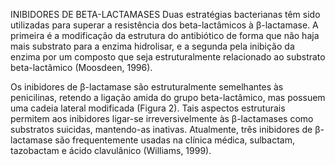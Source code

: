 
INIBIDORES DE BETA-LACTAMASES
Duas estratégias bacterianas têm sido utilizadas para superar a resistência dos beta-lactâmicos à β-lactamase. A primeira é a modificação da estrutura do antibiótico de forma que não haja mais substrato para a enzima hidrolisar, e a segunda pela inibição da enzima por um composto que seja estruturalmente relacionado ao substrato beta-lactâmico (Moosdeen, 1996).

Os inibidores de β-lactamase são estruturalmente semelhantes às penicilinas, retendo a ligação amida do grupo beta-lactâmico, mas possuem uma cadeia lateral modificada (Figura 2). Tais aspectos estruturais permitem aos inibidores ligar-se irreversivelmente às β-lactamases como substratos suicidas, mantendo-as inativas. Atualmente, três inibidores de β-lactamase são frequentemente usadas na clínica médica, sulbactam, tazobactam e ácido clavulânico (Williams, 1999). 

